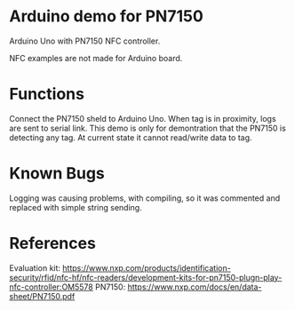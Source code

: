 # Arduino demo for PN7150
Arduino Uno with PN7150 NFC controller. 

NFC examples are not made for Arduino board.

# Functions

Connect the PN7150 sheld to Arduino Uno. When tag is in proximity, logs are sent to serial link. This demo is only for demontration that the PN7150 is detecting any tag. At current state it cannot read/write data to tag.

# Known Bugs

Logging was causing problems, with compiling, so it was commented and replaced with simple string sending.

# References
Evaluation kit: https://www.nxp.com/products/identification-security/rfid/nfc-hf/nfc-readers/development-kits-for-pn7150-plugn-play-nfc-controller:OM5578
PN7150: https://www.nxp.com/docs/en/data-sheet/PN7150.pdf